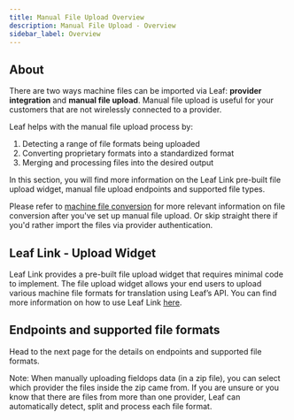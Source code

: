```yaml
---
title: Manual File Upload Overview
description: Manual File Upload - Overview
sidebar_label: Overview
---
```



<!-- the following links are referenced throughout this document -->
[1]: https://docs.withleaf.io/docs/machine_file_conversion_overview
[2]: https://docs.withleaf.io/docs/Link_file_upload

## About
There are two ways machine files can be imported via Leaf: **provider integration** and **manual file upload**. Manual file upload is useful for your customers that are not wirelessly connected to a provider. 

Leaf helps with the manual file upload process by:
1. Detecting a range of file formats being uploaded
2. Converting proprietary formats into a standardized format 
3. Merging and processing files into the desired output 

In this section, you will find more information on the Leaf Link pre-built file upload widget, manual file upload endpoints and supported file types. 

Please refer to [machine file conversion][1] for more relevant information on file conversion after you've set up manual file upload. Or skip straight there if you'd rather import the files via provider authentication.

## Leaf Link - Upload Widget

Leaf Link provides a pre-built file upload widget that requires minimal code to implement. The file upload widget allows your end users to upload various machine file formats for translation using Leaf’s API. You can find more information on how to use Leaf Link [here][2]. 

## Endpoints and supported file formats
Head to the next page for the details on endpoints and supported file formats.

Note: When manually uploading fieldops data (in a zip file), you can select which provider the files inside the zip came from. If you are unsure or you know that there are files from more than one provider, Leaf can automatically detect, split and process each file format. 